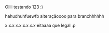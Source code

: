 Oiiii testando 123
:)

hahudhuhfuewfb
alteraçãoooo para branchhhhhh

x.x.x.x.x.x.x.x.x
eitaaaa
que legal :p 

